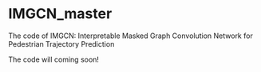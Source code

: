# IMGCN_master
The code of IMGCN: Interpretable Masked Graph Convolution Network for Pedestrian Trajectory Prediction

The code will coming soon!
